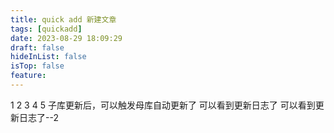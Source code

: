 ```yaml
---
title: quick add 新建文章
tags: [quickadd]
date: 2023-08-29 18:09:29
draft: false
hideInList: false
isTop: false
feature:
---
```


1
2
3
4
5
子库更新后，可以触发母库自动更新了
可以看到更新日志了
可以看到更新日志了--2